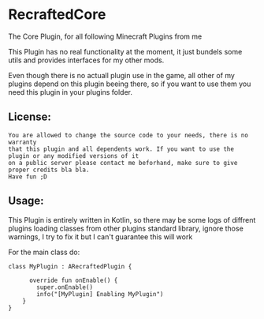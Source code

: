 # RecraftedCore
The Core Plugin, for all following Minecraft Plugins from me

This Plugin has no real functionality at the moment, it just bundels some
utils and provides interfaces for my other mods.

Even though there is no actuall plugin use in the game, all other of my plugins
depend on this plugin beeing there, so if you want to use them you need this plugin
in your plugins folder.


## License:
```
You are allowed to change the source code to your needs, there is no warranty
that this plugin and all dependents work. If you want to use the plugin or any modified versions of it
on a public server please contact me beforhand, make sure to give proper credits bla bla.
Have fun ;D
```

## Usage:

This Plugin is entirely written in Kotlin, so there may be some logs of diffrent plugins loading classes
from other plugins standard library, ignore those warnings, I try to fix it but I can't guarantee this will work

For the main class do:
```
class MyPlugin : ARecraftedPlugin {

      override fun onEnable() {
        super.onEnable()
        info("[MyPlugin] Enabling MyPlugin")
    }
}
```



